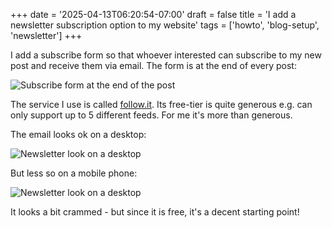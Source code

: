 +++
date = '2025-04-13T06:20:54-07:00'
draft = false
title = 'I add a newsletter subscription option to my website'
tags = ['howto', 'blog-setup', 'newsletter']
+++

I add a subscribe form so that whoever interested can subscribe to my new post and receive them via email. The form is at the end of every post:

![Subscribe form at the end of the post](/follow_it_subscribe_form.png)

The service I use is called [follow.it](https://follow.it). Its free-tier is quite generous e.g. can only support up to 5 different feeds. For me it's more than generous. 

The email looks ok on a desktop:

![Newsletter look on a desktop](/follow_it_newsletter_desktop_look.png)

But less so on a mobile phone:

![Newsletter look on a desktop](/follow_it_newsletter_mobile_look.jpeg)

It looks a bit crammed - but since it is free, it's a decent starting point!

